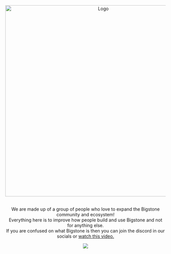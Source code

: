 <div align="center">
	
<a href="https://github.com/BigstoneDevelopment">
	<img src="https://github.com/BigstoneDevelopment/.github/blob/main/profile/banner.png?raw=true" alt="Logo" width="600"/>
</a>

<p align="center">
	<br>
	We are made up of a group of people who love to expand the Bigstone community and ecosystem!<br>
	Everything here is to improve how people build and use Bigstone and not for anything else.<br>
	If you are confused on what Bigstone is then you can join the discord in our socials or <a href="https://www.youtube.com/watch?v=0IJjAAtt9Z0">watch this video.</a>
</p>
 
![](https://komarev.com/ghpvc/?username=BigstoneDevelopment&color=red)

</div>
